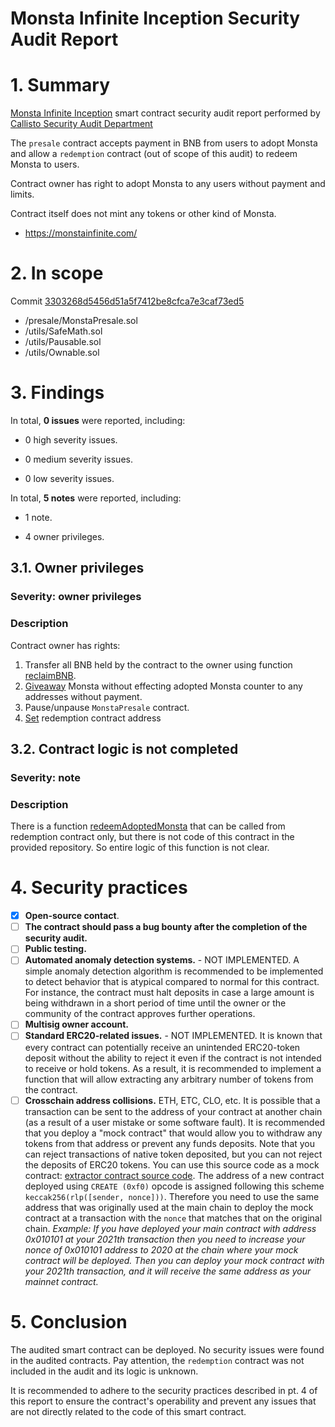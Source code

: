 # Monsta Infinite Inception Security Audit Report

# 1. Summary

[Monsta Infinite Inception](https://gitlab.com/monsta-infinite/moni-smart-contracts/-/tree/3303268d5456d51a5f7412be8cfca7e3caf73ed5/contracts) smart contract security audit report performed by [Callisto Security Audit Department](https://github.com/EthereumCommonwealth/Auditing)

The `presale` contract accepts payment in BNB from users to adopt Monsta and allow a `redemption` contract (out of scope of this audit) to redeem Monsta to users. 

Contract owner has right to adopt Monsta to any users without payment and limits. 

Contract itself does not mint any tokens or other kind of Monsta.

- https://monstainfinite.com/

# 2. In scope

Commit [3303268d5456d51a5f7412be8cfca7e3caf73ed5](https://gitlab.com/monsta-infinite/moni-smart-contracts/-/tree/3303268d5456d51a5f7412be8cfca7e3caf73ed5/contracts)

- /presale/MonstaPresale.sol
- /utils/SafeMath.sol
- /utils/Pausable.sol
- /utils/Ownable.sol

# 3. Findings

In total, **0 issues** were reported, including:

- 0 high severity issues.

- 0 medium severity issues.

- 0 low severity issues.

In total, **5 notes** were reported, including:

- 1 note.

- 4 owner privileges.



## 3.1. Owner privileges

### Severity: owner privileges

### Description

Contract owner has rights:
1. Transfer all BNB held by the contract to the owner using function [reclaimBNB](https://gitlab.com/monsta-infinite/moni-smart-contracts/-/blob/3303268d5456d51a5f7412be8cfca7e3caf73ed5/contracts/presale/MonstaPresale.sol#L93).
2. [Giveaway](https://gitlab.com/monsta-infinite/moni-smart-contracts/-/blob/3303268d5456d51a5f7412be8cfca7e3caf73ed5/contracts/presale/MonstaPresale.sol#L79) Monsta without effecting adopted Monsta counter to any addresses without payment.
3. Pause/unpause `MonstaPresale` contract.
4. [Set](https://gitlab.com/monsta-infinite/moni-smart-contracts/-/blob/3303268d5456d51a5f7412be8cfca7e3caf73ed5/contracts/presale/MonstaPresale.sol#L60) redemption contract address


## 3.2. Contract logic is not completed

### Severity: note

### Description

There is a function [redeemAdoptedMonsta](https://gitlab.com/monsta-infinite/moni-smart-contracts/-/blob/3303268d5456d51a5f7412be8cfca7e3caf73ed5/contracts/presale/MonstaPresale.sol#L68-74) that can be called from redemption contract only, but there is not code of this contract in the provided repository. So entire logic of this function is not clear.

# 4. Security practices

- [x] **Open-source contact**.
- [ ] **The contract should pass a bug bounty after the completion of the security audit.**
- [ ] **Public testing.**
- [ ] **Automated anomaly detection systems.** - NOT IMPLEMENTED. A simple anomaly detection algorithm is recommended to be implemented to detect behavior that is atypical compared to normal for this contract. For instance, the contract must halt deposits in case a large amount is being withdrawn in a short period of time until the owner or the community of the contract approves further operations.
- [ ] **Multisig owner account.**
- [ ] **Standard ERC20-related issues.** - NOT IMPLEMENTED. It is known that every contract can potentially receive an unintended ERC20-token deposit without the ability to reject it even if the contract is not intended to receive or hold tokens. As a result, it is recommended to implement a function that will allow extracting any arbitrary number of tokens from the contract.
- [ ] **Crosschain address collisions.** ETH, ETC, CLO, etc. It is possible that a transaction can be sent to the address of your contract at another chain (as a result of a user mistake or some software fault). It is recommended that you deploy a "mock contract" that would allow you to withdraw any tokens from that address or prevent any funds deposits. Note that you can reject transactions of native token deposited, but you can not reject the deposits of ERC20 tokens. You can use this source code as a mock contract: [extractor contract source code](https://github.com/EthereumCommonwealth/GNT-emergency-extractor-contract/blob/master/extractor.sol). The address of a new contract deployed using `CREATE (0xf0)` opcode is assigned following this scheme `keccak256(rlp([sender, nonce]))`. Therefore you need to use the same address that was originally used at the main chain to deploy the mock contract at a transaction with the `nonce` that matches that on the original chain. _Example: If you have deployed your main contract with address 0x010101 at your 2021th transaction then you need to increase your nonce of 0x010101 address to 2020 at the chain where your mock contract will be deployed. Then you can deploy your mock contract with your 2021th transaction, and it will receive the same address as your mainnet contract._

# 5. Conclusion

The audited smart contract can be deployed. No security issues were found in the audited contracts. Pay attention, the `redemption` contract was not included in the audit and its logic is unknown.

It is recommended to adhere to the security practices described in pt. 4 of this report to ensure the contract's operability and prevent any issues that are not directly related to the code of this smart contract.

